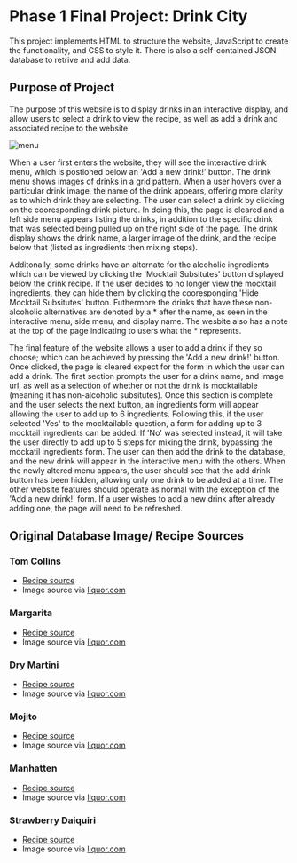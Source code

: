 # Phase 1 Final Project: Drink City

This project implements HTML to structure the website, JavaScript to create the functionality, and CSS to style it. There is also a self-contained JSON database to retrive and add data.

## Purpose of Project

The purpose of this website is to display drinks in an interactive display, and allow users to select a drink to view the recipe, as well as add a drink and associated recipe to the website. 

![menu](/Screenshot%202022-12-27%20160159.png)

When a user first enters the website, they will see the interactive drink menu, which is postioned below an 'Add a new drink!' button. The drink menu shows images of drinks in a grid pattern. When a user hovers over a particular drink image, the name of the drink appears, offering more clarity as to which drink they are selecting. The user can select a drink by clicking on the cooresponding drink picture. In doing this, the page is cleared and a left side menu appears listing the drinks, in addition to the specific drink that was selected being pulled up on the right side of the page. The drink display shows the drink name, a larger image of the drink, and the recipe below that (listed as ingredients then mixing steps).  

Additonally, some drinks have an alternate for the alcoholic ingredients which can be viewed by clicking the 'Mocktail Subsitutes' button displayed below the drink recipe. If the user decides to no longer view the mocktail ingredients, they can hide them by clicking the cooresponging 'Hide Mocktail Subsitutes' button. Futhermore the drinks that have these non-alcoholic alternatives are denoted by a * after the name, as seen in the interactive menu, side menu, and display name. The wesbite also has a note at the top of the page indicating to users what the * represents. 

The final feature of the website allows a user to add a drink if they so choose; which can be achieved by pressing the 'Add a new drink!' button. Once clicked, the page is cleared expect for the form in which the user can add a drink. The first section prompts the user for a drink name, and image url, as well as a selection of whether or not the drink is mocktailable (meaning it has non-alcoholic subsitutes). Once this section is complete and the user selects the next button, an ingredients form will appear allowing the user to add up to 6 ingredients. Following this, if the user selected 'Yes' to the mocktailable question, a form for adding up to 3 mocktail ingredients can be added. If 'No' was selected instead, it will take the user directly to add up to 5 steps for mixing the drink, bypassing the mockatil ingredients form. The user can then add the drink to the database, and the new drink will appear in the interactive menu with the others. When the newly altered menu appears, the user should see that the add drink button has been hidden, allowing only one drink to be added at a time. The other website features should operate as normal with the exception of the 'Add a new drink!' form. If a user wishes to add a new drink after already adding one, the page will need to be refreshed. 

## Original Database Image/ Recipe Sources
### Tom Collins

- [Recipe source](https://www.liquor.com/recipes/tom-collins-2/)
- Image source via [liquor.com](https://www.liquor.com/thmb/tgWPQqsyM7-TFAA7vw_0h7aZszY=/1500x0/filters:no_upscale():max_bytes(150000):strip_icc():format(webp)/__opt__aboutcom__coeus__resources__content_migration__liquor__2019__04__03080950__Tom-Collins-720x720-recipe-e87bf7954cdb4438b5e8d21f568cdd6f.jpg)
### Margarita

- [Recipe source](https://www.liquor.com/recipes/margarita/)
- Image source via [liquor.com](https://www.liquor.com/thmb/8yoPCYMZu1API5ufW48kFnPKI2E=/1500x0/filters:no_upscale():max_bytes(150000):strip_icc():format(webp)/margarita-720x720-primary-f4a3b044e9a746d9b88890515c3a7328.jpg)
### Dry Martini

- [Recipe source](https://www.liquor.com/recipes/dry-martini/)
- Image source via [liquor.com](https://www.liquor.com/thmb/71szF_FzFyp1vTwNO6BeWKk3ByE=/1500x0/filters:no_upscale():max_bytes(150000):strip_icc():format(webp)/dry-martini-720x720-primary-a6de08f8cd584ad88520287922578bcb.jpg)
### Mojito

- [Recipe source](https://www.liquor.com/recipes/mojito/)
- Image source via [liquor.com](https://www.liquor.com/thmb/G6gVUxrTRCesHawcaUYl9ITSNmA=/1500x0/filters:no_upscale():max_bytes(150000):strip_icc():format(webp)/mojito-720x720-primary-6a57f80e200c412e9a77a1687f312ff7.jpg)
### Manhatten

- [Recipe source](https://www.liquor.com/recipes/manhattan-2/)
- Image source via [liquor.com](https://www.liquor.com/thmb/mcDwiWjLS2JAKWuVrf6sXwkjRCY=/1500x0/filters:no_upscale():max_bytes(150000):strip_icc():format(webp)/__opt__aboutcom__coeus__resources__content_migration__liquor__2018__05__10144903__Manhattan-720x720-recipe-9497922907c14d91898f557cb51f2ea3.jpg)
### Strawberry Daiquiri

- [Recipe source](https://www.liquor.com/recipes/strawberry-daiquiri/)
- Image source via [liquor.com](https://www.liquor.com/thmb/CNit_GcIyHOPCo3DIfBxSlvqrpQ=/1500x0/filters:no_upscale():max_bytes(150000):strip_icc():format(webp)/strawberry-daquiri-720x720-primary-468d4f031af042048c8a20e271d30a1a.jpg)

